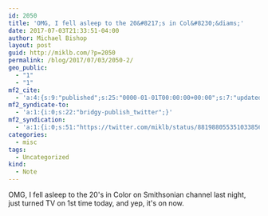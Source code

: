 ```yaml
---
id: 2050
title: 'OMG, I fell asleep to the 20&#8217;s in Col&#8230;&diams;'
date: 2017-07-03T21:33:51-04:00
author: Michael Bishop
layout: post
guid: http://miklb.com/?p=2050
permalink: /blog/2017/07/03/2050-2/
geo_public:
  - "1"
  - "1"
mf2_cite:
  - 'a:4:{s:9:"published";s:25:"0000-01-01T00:00:00+00:00";s:7:"updated";s:25:"0000-01-01T00:00:00+00:00";s:8:"category";a:1:{i:0;s:0:"";}s:6:"author";a:0:{}}'
mf2_syndicate-to:
  - 'a:1:{i:0;s:22:"bridgy-publish_twitter";}'
mf2_syndication:
  - 'a:1:{i:0;s:51:"https://twitter.com/miklb/status/881988055351033856";}'
categories:
  - misc
tags:
  - Uncategorized
kind:
  - Note
---
```

OMG, I fell asleep to the 20's in Color on Smithsonian channel last night, just turned TV on 1st time today, and yep, it's on now.